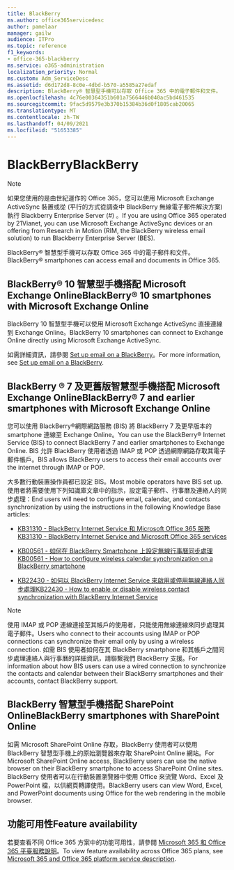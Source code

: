 ```yaml
---
title: BlackBerry
ms.author: office365servicedesc
author: pamelaar
manager: gailw
audience: ITPro
ms.topic: reference
f1_keywords:
- office-365-blackberry
ms.service: o365-administration
localization_priority: Normal
ms.custom: Adm_ServiceDesc
ms.assetid: d6d172d8-8c0e-4dbd-b570-a5585a27edaf
description: BlackBerry® 智慧型手機可以存取 Office 365 中的電子郵件和文件。
ms.openlocfilehash: 4c76e00364351b601a7566446b040ac5bd461535
ms.sourcegitcommit: 9fac5d9579e3b370b15384b36d0f1805cab20065
ms.translationtype: MT
ms.contentlocale: zh-TW
ms.lasthandoff: 04/09/2021
ms.locfileid: "51653385"
---
```

# <a name="blackberry"></a><span data-ttu-id="a5f19-103">BlackBerry</span><span class="sxs-lookup"><span data-stu-id="a5f19-103">BlackBerry</span></span>

> [!NOTE]
> <span data-ttu-id="a5f19-104">如果您使用的是由世紀運作的 Office 365，您可以使用 Microsoft Exchange ActiveSync 裝置或從 (平行的方式從調查中 BlackBerry 無線電子郵件解決方案) 執行 Blackberry Enterprise Server (#) 。</span><span class="sxs-lookup"><span data-stu-id="a5f19-104">If you are using Office 365 operated by 21Vianet, you can use Microsoft Exchange ActiveSync devices or an offering from Research in Motion (RIM, the BlackBerry wireless email solution) to run Blackberry Enterprise Server (BES).</span></span> 
  
<span data-ttu-id="a5f19-105">BlackBerry® 智慧型手機可以存取 Office 365 中的電子郵件和文件。</span><span class="sxs-lookup"><span data-stu-id="a5f19-105">BlackBerry® smartphones can access email and documents in Office 365.</span></span>
  
## <a name="blackberry-10-smartphones-with-microsoft-exchange-online"></a><span data-ttu-id="a5f19-106">BlackBerry® 10 智慧型手機搭配 Microsoft Exchange Online</span><span class="sxs-lookup"><span data-stu-id="a5f19-106">BlackBerry® 10 smartphones with Microsoft Exchange Online</span></span>

<span data-ttu-id="a5f19-107">BlackBerry 10 智慧型手機可以使用 Microsoft Exchange ActiveSync 直接連線到 Exchange Online。</span><span class="sxs-lookup"><span data-stu-id="a5f19-107">BlackBerry 10 smartphones can connect to Exchange Online directly using Microsoft Exchange ActiveSync.</span></span>
  
<span data-ttu-id="a5f19-108">如需詳細資訊，請參閱 [Set up email on a BlackBerry](https://go.microsoft.com/fwlink/?linkid=863394)。</span><span class="sxs-lookup"><span data-stu-id="a5f19-108">For more information, see [Set up email on a BlackBerry](https://go.microsoft.com/fwlink/?linkid=863394).</span></span>
  
## <a name="blackberry-7-and-earlier-smartphones-with-microsoft-exchange-online"></a><span data-ttu-id="a5f19-109">BlackBerry ® 7 及更舊版智慧型手機搭配 Microsoft Exchange Online</span><span class="sxs-lookup"><span data-stu-id="a5f19-109">BlackBerry® 7 and earlier smartphones with Microsoft Exchange Online</span></span>

<span data-ttu-id="a5f19-110">您可以使用 BlackBerry®網際網路服務 (BIS) 將 BlackBerry 7 及更早版本的 smartphone 連線至 Exchange Online。</span><span class="sxs-lookup"><span data-stu-id="a5f19-110">You can use the BlackBerry® Internet Service (BIS) to connect BlackBerry 7 and earlier smartphones to Exchange Online.</span></span> <span data-ttu-id="a5f19-111">BIS 允許 BlackBerry 使用者透過 IMAP 或 POP 透過網際網路存取其電子郵件帳戶。</span><span class="sxs-lookup"><span data-stu-id="a5f19-111">BIS allows BlackBerry users to access their email accounts over the internet through IMAP or POP.</span></span>
  
<span data-ttu-id="a5f19-112">大多數行動裝置操作員都已設定 BIS。</span><span class="sxs-lookup"><span data-stu-id="a5f19-112">Most mobile operators have BIS set up.</span></span> <span data-ttu-id="a5f19-113">使用者將需要使用下列知識庫文章中的指示，設定電子郵件、行事曆及連絡人的同步處理：</span><span class="sxs-lookup"><span data-stu-id="a5f19-113">End users will need to configure email, calendar, and contacts synchronization by using the instructions in the following Knowledge Base articles:</span></span>
  
- [<span data-ttu-id="a5f19-114">KB31310 - BlackBerry Internet Service 和 Microsoft Office 365 服務</span><span class="sxs-lookup"><span data-stu-id="a5f19-114">KB31310 - BlackBerry Internet Service and Microsoft Office 365 services</span></span>](https://go.microsoft.com/fwlink/?LinkID=826158&amp;clcid=0x409)
    
- [<span data-ttu-id="a5f19-115">KB00561 - 如何在 BlackBerry Smartphone 上設定無線行事曆同步處理</span><span class="sxs-lookup"><span data-stu-id="a5f19-115">KB00561 - How to configure wireless calendar synchronization on a BlackBerry smartphone</span></span>](https://go.microsoft.com/fwlink/?LinkID=826160&amp;clcid=0x409)
    
- [<span data-ttu-id="a5f19-116">KB22430 - 如何以 BlackBerry Internet Service 來啟用或停用無線連絡人同步處理</span><span class="sxs-lookup"><span data-stu-id="a5f19-116">KB22430 - How to enable or disable wireless contact synchronization with BlackBerry Internet Service</span></span>](https://go.microsoft.com/fwlink/?LinkID=826161&amp;clcid=0x409)
    
> [!NOTE]
> <span data-ttu-id="a5f19-117">使用 IMAP 或 POP 連線連接至其帳戶的使用者，只能使用無線連線來同步處理其電子郵件。</span><span class="sxs-lookup"><span data-stu-id="a5f19-117">Users who connect to their accounts using IMAP or POP connections can synchronize their email only by using a wireless connection.</span></span> <span data-ttu-id="a5f19-118">如需 BIS 使用者如何在其 BlackBerry smartphone 和其帳戶之間同步處理連絡人與行事曆的詳細資訊，請聯繫我們 BlackBerry 支援。</span><span class="sxs-lookup"><span data-stu-id="a5f19-118">For information about how BIS users can use a wired connection to synchronize the contacts and calendar between their BlackBerry smartphones and their accounts, contact BlackBerry support.</span></span> 
  
## <a name="blackberry-smartphones-with-sharepoint-online"></a><span data-ttu-id="a5f19-119">BlackBerry 智慧型手機搭配 SharePoint Online</span><span class="sxs-lookup"><span data-stu-id="a5f19-119">BlackBerry smartphones with SharePoint Online</span></span>

<span data-ttu-id="a5f19-120">如需 Microsoft SharePoint Online 存取，BlackBerry 使用者可以使用 BlackBerry 智慧型手機上的原始瀏覽器來存取 SharePoint Online 網站。</span><span class="sxs-lookup"><span data-stu-id="a5f19-120">For Microsoft SharePoint Online access, BlackBerry users can use the native browser on their BlackBerry smartphone to access SharePoint Online sites.</span></span> <span data-ttu-id="a5f19-121">BlackBerry 使用者可以在行動裝置瀏覽器中使用 Office 來流覽 Word、Excel 及 PowerPoint 檔，以供網頁轉譯使用。</span><span class="sxs-lookup"><span data-stu-id="a5f19-121">BlackBerry users can view Word, Excel, and PowerPoint documents using Office for the web rendering in the mobile browser.</span></span>
  
## <a name="feature-availability"></a><span data-ttu-id="a5f19-122">功能可用性</span><span class="sxs-lookup"><span data-stu-id="a5f19-122">Feature availability</span></span>

<span data-ttu-id="a5f19-123">若要查看不同 Office 365 方案中的功能可用性，請參閱 [Microsoft 365 和 Office 365 平臺服務說明](office-365-platform-service-description.md)。</span><span class="sxs-lookup"><span data-stu-id="a5f19-123">To view feature availability across Office 365 plans, see [Microsoft 365 and Office 365 platform service description](office-365-platform-service-description.md).</span></span>
  